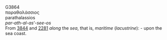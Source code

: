 <body>
  <p>G3864<br>  παραθαλάσσιος  <br> parathalassios  <br><i>par-ath-al-as‘-see-os </i><br>From <a href="g3844.htm">3844</a> and <a href="g2281.htm">2281</a>  <i>along</i> the <i>sea</i>, that is, <i>maritime</i> (<i>lacustrine</i>): - upon the sea coast.<br></p>
 </body>
